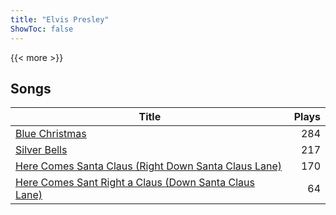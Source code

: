 ```yaml
---
title: "Elvis Presley"
ShowToc: false
---
```


{{< more >}}

## Songs
Title | Plays 
----- | -----: 
[Blue Christmas](/songs/blue-christmas) | 284
[Silver Bells](/songs/silver-bells) | 217
[Here Comes Santa Claus (Right Down Santa Claus Lane)](/songs/here-comes-santa-claus-right-down-santa-claus-lane) | 170
[Here Comes Sant Right a Claus (Down Santa Claus Lane)](/songs/here-comes-sant-right-a-claus-down-santa-claus-lane) | 64

